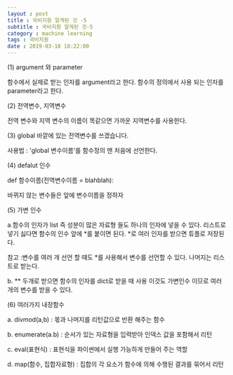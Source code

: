 ```yaml
---
layout : post
title : 국비지원 알게된 것 -5
subtitle : 국비지원 알게된 것-5
category : machine learning
tags : 국비지원
date : 2019-03-18 18:22:00
---
```


(1) argument 와 parameter

함수에서 실제로 받는 인자를 argument라고 한다.
함수의 정의에서 사용 되는 인자를 parameter라고 한다.

(2) 전역변수, 지역변수

전역 변수와 지역 변수의 이름이 똑같으면 가까운 지역변수를 사용한다.

(3) global
바깥에 있는 전역변수를 쓰겠습니다.

사용법 : 'global 변수이름'를 함수정의 맨 처음에 선언한다.



(4) defalut 인수

def 함수이름(전역변수이름 = blahblah):

바뀌지 않는 변수들은 앞에 변수이름을 정하자





(5) 가변 인수

a.함수의 인자가 list 즉 성분이 많은 자료형 들도 하나의 인자에 넣을 수 있다.
리스트로 넣기 싫다면 함수의 인수 앞에 *를 붙이면 된다.
*로 여러 인자를 받으면 튜플로 저장된다.

참고 :변수를 여러 개 선언 할 때도 *를 사용해서 변수를 선언할 수 있다.
나머지는 리스트로 받는다.


b. ** 두개로 받으면 함수의 인자를 dict로 받을 때 사용
   이것도 가변인수 이므로 여러 개의 변수를 받을 수 있다.



(6) 여러가지 내장함수

a. divmod(a,b) : 몫과 나머지를 리턴값으로 반환 해주는 함수

b. enumerate(a.b) : 순서가 있는 자료형을 입력받아 인덱스 값을 포함해서 리턴

c. eval(표현식) : 표현식을 파이썬에서 실행 가능하게 만들어 주는 역할

d. map(함수, 집합자료형) : 집합의 각 요소가 함수에 의해 수행된 결과를 묶어서 리턴
